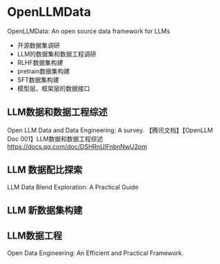 # OpenLLMData
OpenLLMData: An open source data framework for LLMs

- 开源数据集调研
- LLM的数据集和数据工程调研
- RLHF数据集构建
- pretrain数据集构建
- SFT数据集构建
- 模型层、框架层的数据接口

## LLM数据和数据工程综述
Open LLM Data and Data Engineering: A survey.
【腾讯文档】【OpenLLM Doc 001】LLM数据和数据工程综述
https://docs.qq.com/doc/DSHRnUlFnbnNwU2pm

## LLM 数据配比探索
LLM Data Blend Exploration: A Practical Guide

## LLM 新数据集构建

## LLM数据工程
Open Data Engineering: An Efficient and Practical Framework.

